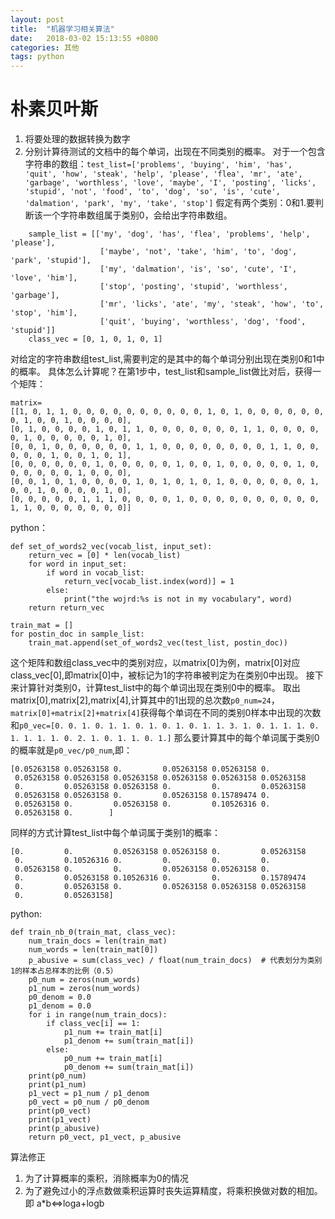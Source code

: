 ```yaml
---
layout: post
title:  "机器学习相关算法"
date:   2018-03-02 15:13:55 +0800
categories: 其他
tags: python
---
```


# 朴素贝叶斯
1. 将要处理的数据转换为数字
2. 分别计算待测试的文档中的每个单词，出现在不同类别的概率。
对于一个包含字符串的数组：`test_list=['problems', 'buying', 'him', 'has', 'quit', 'how', 'steak', 'help', 'please', 'flea', 'mr', 'ate', 'garbage', 'worthless', 'love', 'maybe', 'I', 'posting', 'licks', 'stupid', 'not', 'food', 'to', 'dog', 'so', 'is', 'cute', 'dalmation', 'park', 'my', 'take', 'stop']`
假定有两个类别：0和1.要判断该一个字符串数组属于类别0，会给出字符串数组。
~~~
    sample_list = [['my', 'dog', 'has', 'flea', 'problems', 'help', 'please'],
                    ['maybe', 'not', 'take', 'him', 'to', 'dog', 'park', 'stupid'],
                    ['my', 'dalmation', 'is', 'so', 'cute', 'I', 'love', 'him'],
                    ['stop', 'posting', 'stupid', 'worthless', 'garbage'],
                    ['mr', 'licks', 'ate', 'my', 'steak', 'how', 'to', 'stop', 'him'],
                    ['quit', 'buying', 'worthless', 'dog', 'food', 'stupid']]
    class_vec = [0, 1, 0, 1, 0, 1]
~~~
对给定的字符串数组test_list,需要判定的是其中的每个单词分别出现在类别0和1中的概率。
具体怎么计算呢？在第1步中，test_list和sample_list做比对后，获得一个矩阵：
~~~
matrix=
[[1, 0, 1, 1, 0, 0, 0, 0, 0, 0, 0, 0, 0, 0, 1, 0, 1, 0, 0, 0, 0, 0, 0, 0, 1, 0, 0, 1, 0, 0, 0, 0], 
[0, 1, 0, 0, 0, 0, 1, 0, 1, 1, 0, 0, 0, 0, 0, 0, 0, 1, 1, 0, 0, 0, 0, 0, 1, 0, 0, 0, 0, 0, 1, 0], 
[0, 0, 1, 0, 0, 0, 0, 0, 0, 1, 1, 0, 0, 0, 0, 0, 0, 0, 0, 1, 1, 0, 0, 0, 0, 0, 1, 0, 0, 1, 0, 1], 
[0, 0, 0, 0, 0, 0, 1, 0, 0, 0, 0, 0, 1, 0, 0, 1, 0, 0, 0, 0, 0, 1, 0, 0, 0, 0, 0, 0, 1, 0, 0, 0], 
[0, 0, 1, 0, 1, 0, 0, 0, 0, 1, 0, 1, 0, 1, 0, 1, 0, 0, 0, 0, 0, 0, 1, 0, 0, 1, 0, 0, 0, 0, 1, 0], 
[0, 0, 0, 0, 0, 1, 1, 1, 0, 0, 0, 0, 1, 0, 0, 0, 0, 0, 0, 0, 0, 0, 0, 1, 1, 0, 0, 0, 0, 0, 0, 0]]
~~~
python：
~~~
def set_of_words2_vec(vocab_list, input_set):
    return_vec = [0] * len(vocab_list)
    for word in input_set:
        if word in vocab_list:
            return_vec[vocab_list.index(word)] = 1
        else:
            print("the wojrd:%s is not in my vocabulary", word)
    return return_vec

train_mat = []
for postin_doc in sample_list:
    train_mat.append(set_of_words2_vec(test_list, postin_doc))
~~~

这个矩阵和数组class_vec中的类别对应，以matrix[0]为例，matrix[0]对应class_vec[0],即matrix[0]中，被标记为1的字符串被判定为在类别0中出现。
接下来计算针对类别0，计算test_list中的每个单词出现在类别0中的概率。
取出matrix[0],matrix[2],matrix[4],计算其中的1出现的总次数`p0_num=24`，
`matrix[0]+matrix[2]+matrix[4]`获得每个单词在不同的类别0样本中出现的次数和`p0_vec=[0. 0. 1. 0. 1. 1. 0. 1. 0. 1. 0. 1. 1. 3. 1. 0. 1. 1. 1. 0. 1. 1. 1. 1. 0. 2. 1. 0. 1. 1. 0. 1.]`
那么要计算其中的每个单词属于类别0的概率就是`p0_vec/p0_num`,即：

~~~
[0.05263158 0.05263158 0.         0.05263158 0.05263158 0.
 0.05263158 0.05263158 0.05263158 0.05263158 0.05263158 0.05263158
 0.         0.05263158 0.05263158 0.         0.         0.05263158
 0.05263158 0.05263158 0.         0.05263158 0.15789474 0.
 0.05263158 0.         0.05263158 0.         0.10526316 0.
 0.05263158 0.        ]
~~~
同样的方式计算test_list中每个单词属于类别1的概率：

~~~
[0.         0.         0.05263158 0.05263158 0.         0.05263158
 0.         0.10526316 0.         0.         0.         0.
 0.05263158 0.         0.         0.05263158 0.05263158 0.
 0.         0.05263158 0.10526316 0.         0.         0.15789474
 0.         0.05263158 0.         0.05263158 0.05263158 0.05263158
 0.         0.05263158]
~~~

python:
~~~
def train_nb_0(train_mat, class_vec):
    num_train_docs = len(train_mat)
    num_words = len(train_mat[0])
    p_abusive = sum(class_vec) / float(num_train_docs)  # 代表划分为类别1的样本占总样本的比例（0.5）
    p0_num = zeros(num_words)
    p1_num = zeros(num_words)
    p0_denom = 0.0
    p1_denom = 0.0
    for i in range(num_train_docs):
        if class_vec[i] == 1:
            p1_num += train_mat[i]
            p1_denom += sum(train_mat[i])
        else:
            p0_num += train_mat[i]
            p0_denom += sum(train_mat[i])
    print(p0_num)
    print(p1_num)
    p1_vect = p1_num / p1_denom
    p0_vect = p0_num / p0_denom
    print(p0_vect)
    print(p1_vect)
    print(p_abusive)
    return p0_vect, p1_vect, p_abusive
~~~

算法修正
1. 为了计算概率的乘积，消除概率为0的情况
2. 为了避免过小的浮点数做乘积运算时丧失运算精度，将乘积换做对数的相加。即 a*b<=>loga+logb



